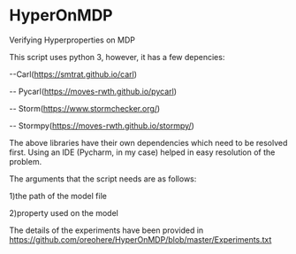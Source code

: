 # HyperOnMDP
Verifying Hyperproperties on MDP

This script uses python 3, however, it has a few depencies:

--Carl(https://smtrat.github.io/carl)

-- Pycarl(https://moves-rwth.github.io/pycarl)

-- Storm(https://www.stormchecker.org/)

-- Stormpy(https://moves-rwth.github.io/stormpy/)

The above libraries have their own dependencies which need to be resolved first. Using an IDE (Pycharm, in my case) helped in easy resolution of the problem.

The arguments that the script needs are as follows:

1)the path of the model file

2)property used on the model

The details of the experiments have been provided in https://github.com/oreohere/HyperOnMDP/blob/master/Experiments.txt
